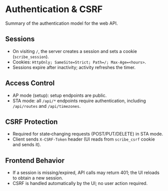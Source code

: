 # Authentication & CSRF

Summary of the authentication model for the web API.

## Sessions

- On visiting `/`, the server creates a session and sets a cookie (`scribe_session`).
- Cookies: `HttpOnly; SameSite=Strict; Path=/; Max-Age=<hours>`.
- Sessions expire after inactivity; activity refreshes the timer.

## Access Control

- AP mode (setup): setup endpoints are public.
- STA mode: all `/api/*` endpoints require authentication, including `/api/routes` and `/api/timezones`.

## CSRF Protection

- Required for state‑changing requests (POST/PUT/DELETE) in STA mode.
- Client sends `X-CSRF-Token` header (UI reads from `scribe_csrf` cookie and sends it).

## Frontend Behavior

- If a session is missing/expired, API calls may return 401; the UI reloads to obtain a new session.
- CSRF is handled automatically by the UI; no user action required.
